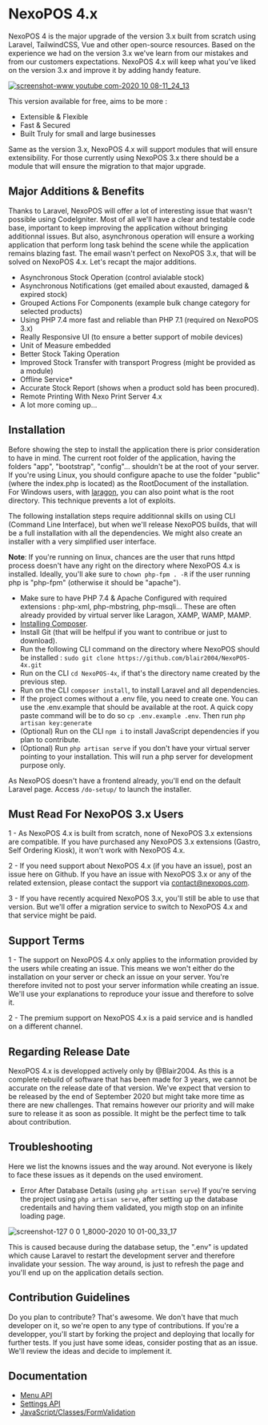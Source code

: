 # NexoPOS 4.x
NexoPOS 4 is the major upgrade of the version 3.x built from scratch using Laravel, TailwindCSS, Vue and other open-source resources. Based on the experience we had on the version 3.x we've learn from our mistakes and from our customers expectations. NexoPOS 4.x will keep what you've liked on the version 3.x and improve it by adding handy feature.

[
![screenshot-www youtube com-2020 10 08-11_24_13](https://user-images.githubusercontent.com/5265663/95446877-d62d5800-0958-11eb-822d-9f5997c0805b.jpg)
](https://youtu.be/-eXapKZrcBc)

This version available for free, aims to be more : 

- Extensible & Flexible
- Fast & Secured
- Built Truly for small and large businesses

Same as the version 3.x, NexoPOS 4.x will support modules that will ensure extensibility. For those currently using NexoPOS 3.x there should be a module that will ensure the migration to that major upgrade. 

## Major Additions & Benefits
Thanks to Laravel, NexoPOS will offer a lot of interesting issue that wasn't possible using CodeIgniter. Most of all we'll have a clear and testable code base, important to keep improving the application without bringing additionnal issues. But also, asynchronous operation will ensure a working application that perform long task behind the scene while the application remains blazing fast. The email wasn't perfect on NexoPOS 3.x, that will be solved on NexoPOS 4.x. Let's recapt the major additions.

- Asynchronous Stock Operation (control avialable stock)
- Asynchronous Notifications (get emailed about exausted, damaged & expired stock)
- Grouped Actions For Components (example bulk change category for selected products)
- Using PHP 7.4 more fast and reliable than PHP 7.1 (required on NexoPOS 3.x)
- Really Responsive UI (to ensure a better support of mobile devices)
- Unit of Measure embedded
- Better Stock Taking Operation
- Improved Stock Transfer with transport Progress (might be provided as a module)
- Offline Service*
- Accurate Stock Report (shows when a product sold has been procured).
- Remote Printing With Nexo Print Server 4.x
- A lot more coming up...

## Installation
Before showing the step to install the application there is prior consideration to have in mind. The current root folder of the application, having the folders "app", "bootstrap", "config"... shouldn't be at the root of your server. If you're using Linux, you should configure apache to use the folder "public" (where the index.php is located) as the RootDocument of the installation. For Windows users, with [laragon](https://laragon.org/), you can also point what is the root directory. This technique prevents a lot of exploits. 

The following installation steps require additionnal skills on using CLI (Command Line Interface), but when we'll release NexoPOS builds, that will be a full installation with all the dependencies. We might also create an installer with a very simplified user interface.

**Note**: If you're running on linux, chances are the user that runs httpd process doesn't have any right on the directory where NexoPOS 4.x is installed. Ideally, you'll ake sure to `chown php-fpm . -R` if the user running php is "php-fpm" (otherwise it should be "apache").

- Make sure to have PHP 7.4 & Apache Configured with required extensions : php-xml, php-mbstring, php-msqli... These are often already provided by virtual server like Laragon, XAMP, WAMP, MAMP.
- [Installing Composer](https://getcomposer.org/download/).
- Install Git (that will be helfpul if you want to contribue or just to download).
- Run the following CLI command on the directory where NexoPOS should be installed : `sudo git clone https://github.com/blair2004/NexoPOS-4x.git`
- Run on the CLI `cd NexoPOS-4x`, if that's the directory name created by the previous step.
- Run on the CLI `composer install`, to install Laravel and all dependencies.
- If the project comes without a .env file, you need to create one. You can use the .env.example that should be available at the root. A quick copy paste command will be to do so `cp .env.example .env`. Then run `php artisan key:generate`
- (Optional) Run on the CLI `npm i` to install JavaScript dependencies if you plan to contribute.
- (Optional) Run `php artisan serve` if you don't have your virtual server pointing to your installation. This will run a php server for development purpose only.

As NexoPOS doesn't have a frontend already, you'll end on the default Laravel page. Access `/do-setup/` to launch the installer.

## Must Read For NexoPOS 3.x Users
1 - As NexoPOS 4.x is built from scratch, none of NexoPOS 3.x extensions are compatible. 
    If you have purchased any NexoPOS 3.x extensions (Gastro, Self Ordering Kiosk), it won't work with NexoPOS 4.x. 

2 - If you need support about NexoPOS 4.x (if you have an issue), post an issue here on Github. If you have an issue with NexoPOS 3.x or any of the related extension, please contact the support via contact@nexopos.com. 

3 - If you have recently acquired NexoPOS 3.x, you'll still be able to use that version. But we'll offer a migration service to switch to NexoPOS 4.x and that service might be paid.

## Support Terms

1 - The support on NexoPOS 4.x only applies to the information provided by the users while creating an issue. This means we won't either do the installation on your server or check an issue on your server. You're therefore invited not to post your server information while creating an issue. We'll use your explanations to reproduce your issue and therefore to solve it.

2 - The premium support on NexoPOS 4.x is a paid service and is handled on a different channel.

## Regarding Release Date
NexoPOS 4.x is developped actively only by @Blair2004. As this is a complete rebuild of software that has been made for 3 years, we cannot be accurate on the release date of that version. We've expect that version to be released by the end of September 2020 but might take more time as there are new challenges. That remains however our priority and will make sure to release it as soon as possible. It might be the perfect time to talk about contribution.

## Troubleshooting
Here we list the knowns issues and the way around. Not everyone is likely to face these issues as it depends on the used enviroment.

- Error After Database Details (using `php artisan serve`)
If you're serving the project using `php artisan serve`, after setting up the database credentails and having them validated, you migth stop on an infinite
loading page. 

![screenshot-127 0 0 1_8000-2020 10 01-00_33_17](https://user-images.githubusercontent.com/5265663/94781001-17809f00-037e-11eb-9f14-3bf4427054bf.png)

This is caused because during the database setup, the ".env" is updated which cause Laravel to restart the development server and therefore invalidate your session. The way around, is just to refresh the page and you'll end up on the application details section.

## Contribution Guidelines
Do you plan to contribute? That's awesome. We don't have that much developer on it, so we're open to any type of contributions. If you're a developper, you'll start by forking the project and deploying that locally for further tests. If you just have some ideas, consider posting that as an issue. We'll review the ideas and decide to implement it.

## Documentation

- [Menu API](/readme/php/MenuAPI.md)
- [Settings API](/readme/php/SettingsAPI.md)
- [JavaScript/Classes/FormValidation](/readme/javascript/classes/form-validation.md)


